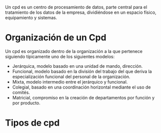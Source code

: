 Un cpd es un centro de procesamiento de datos, parte central para el tratamiento de los datos de la empresa, dividiéndose en un espacio físico, equipamiento y sistemas.
# Organización de un Cpd
Un cpd es organizado dentro de la organización a la que pertenece siguiendo típicamente uno de los siguientes modelos:
- Jerárquica, modelo basado en una unidad de mando, dirección.
- Funcional, modelo basado en la división del trabajo del que deriva la especialización funcional del personal de la organización.
- Mixta, modelo intermedio entre el jerárquico y funcional.
- Colegial, basado en una coordinación horizontal mediante el uso de comités.
- Matricial, compromiso en la creación de departamentos por función y por producto.
# Tipos de cpd
